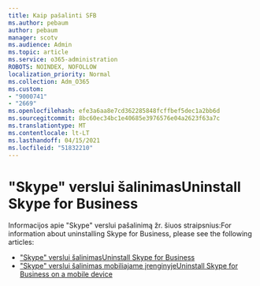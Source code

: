 ```yaml
---
title: Kaip pašalinti SFB
ms.author: pebaum
author: pebaum
manager: scotv
ms.audience: Admin
ms.topic: article
ms.service: o365-administration
ROBOTS: NOINDEX, NOFOLLOW
localization_priority: Normal
ms.collection: Adm_O365
ms.custom:
- "9000741"
- "2669"
ms.openlocfilehash: efe3a6aa8e7cd362285848fcffbef5dec1a2bb6d
ms.sourcegitcommit: 8bc60ec34bc1e40685e3976576e04a2623f63a7c
ms.translationtype: MT
ms.contentlocale: lt-LT
ms.lasthandoff: 04/15/2021
ms.locfileid: "51832210"
---
```

# <a name="uninstall-skype-for-business"></a><span data-ttu-id="2d80b-102">"Skype" verslui šalinimas</span><span class="sxs-lookup"><span data-stu-id="2d80b-102">Uninstall Skype for Business</span></span>

<span data-ttu-id="2d80b-103">Informacijos apie "Skype" verslui pašalinimą žr. šiuos straipsnius:</span><span class="sxs-lookup"><span data-stu-id="2d80b-103">For information about uninstalling Skype for Business, please see the following articles:</span></span>

- [<span data-ttu-id="2d80b-104">"Skype" verslui šalinimas</span><span class="sxs-lookup"><span data-stu-id="2d80b-104">Uninstall Skype for Business</span></span>](https://support.office.com/article/uninstall-skype-for-business-28c4a036-7f22-406c-b7f4-87894cbaf902)
- [<span data-ttu-id="2d80b-105">"Skype" verslui šalinimas mobiliajame įrenginyje</span><span class="sxs-lookup"><span data-stu-id="2d80b-105">Uninstall Skype for Business on a mobile device</span></span>](https://support.office.com/article/uninstall-skype-for-business-on-a-mobile-device-9c9e6270-f88e-404c-b757-3ffb6ffb897a)